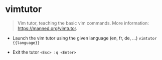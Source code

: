 # vimtutor
> Vim tutor, teaching the basic vim commands.
> More information: <https://manned.org/vimtutor>.

- Launch the vim tutor using the given language (en, fr, de, ...)
`vimtutor {{language}}`

- Exit the tutor
`<Esc> :q <Enter>`
